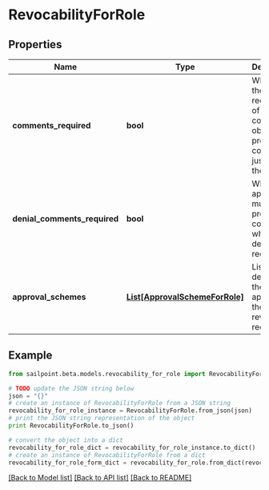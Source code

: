 # RevocabilityForRole


## Properties

Name | Type | Description | Notes
------------ | ------------- | ------------- | -------------
**comments_required** | **bool** | Whether the requester of the containing object must provide comments justifying the request | [optional] [default to False]
**denial_comments_required** | **bool** | Whether an approver must provide comments when denying the request | [optional] [default to False]
**approval_schemes** | [**List[ApprovalSchemeForRole]**](ApprovalSchemeForRole.md) | List describing the steps in approving the revocation request | [optional] 

## Example

```python
from sailpoint.beta.models.revocability_for_role import RevocabilityForRole

# TODO update the JSON string below
json = "{}"
# create an instance of RevocabilityForRole from a JSON string
revocability_for_role_instance = RevocabilityForRole.from_json(json)
# print the JSON string representation of the object
print RevocabilityForRole.to_json()

# convert the object into a dict
revocability_for_role_dict = revocability_for_role_instance.to_dict()
# create an instance of RevocabilityForRole from a dict
revocability_for_role_form_dict = revocability_for_role.from_dict(revocability_for_role_dict)
```
[[Back to Model list]](../README.md#documentation-for-models) [[Back to API list]](../README.md#documentation-for-api-endpoints) [[Back to README]](../README.md)


